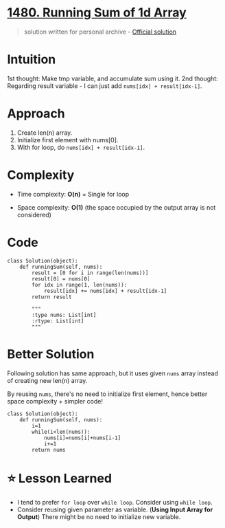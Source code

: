 # [1480. Running Sum of 1d Array](https://leetcode.com/problems/running-sum-of-1d-array/description/)

> solution written for personal archive - [Official solution](https://leetcode.com/problems/running-sum-of-1d-array/solutions/1136761/running-sum-of-1d-array/?orderBy=newest_to_oldest)

# Intuition
<!-- Describe your first thoughts on how to solve this problem. -->
1st thought: Make tmp variable, and accumulate sum using it.
2nd thought: Regarding result variable - I can just add `nums[idx] + result[idx-1]`.

# Approach
1) Create len(n) array.
2) Initialize first element with nums[0].
3) With for loop, do `nums[idx] + result[idx-1]`.

<!-- Describe your approach to solving the problem. -->

# Complexity
- Time complexity: **O(n)** = Single for loop
<!-- Add your time complexity here, e.g. $$O(n)$$ -->

- Space complexity: **O(1)** (the space occupied by the output array is not considered)
<!-- Add your space complexity here, e.g. $$O(n)$$ -->

# Code
```
class Solution(object):
    def runningSum(self, nums):
        result = [0 for i in range(len(nums))]
        result[0] = nums[0]
        for idx in range(1, len(nums)):
            result[idx] += nums[idx] + result[idx-1]
        return result

        """
        :type nums: List[int]
        :rtype: List[int]
        """
```

# Better Solution

Following solution has same approach, but it uses given `nums` array instead of creating new len(n) array. 

By reusing `nums`, there's no need to initialize first element, hence better space complexity + simpler code!

```
class Solution(object):
    def runningSum(self, nums):
        i=1
        while(i<len(nums)):
            nums[i]=nums[i]+nums[i-1]
            i+=1
        return nums
```

# ⭐️ Lesson Learned

*  I tend to prefer `for loop` over `while loop`. Consider using `while loop`.
* Consider reusing given parameter as variable. (**Using Input Array for Output**) There might be no need to initialize new variable.